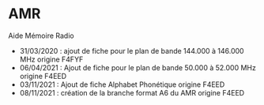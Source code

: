 # AMR
Aide Mémoire Radio


- 31/03/2020 : ajout de fiche pour le plan de bande 144.000 à 146.000 MHz origine F4FYF
- 06/04/2021 : Ajout de fiche pour le plan de bande 50.000 à 52.000 MHz origine F4EED
- 03/11/2021 : Ajout de fiche Alphabet Phonétique origine F4EED
- 08/11/2021 : création de la branche format A6 du AMR origine F4EED

